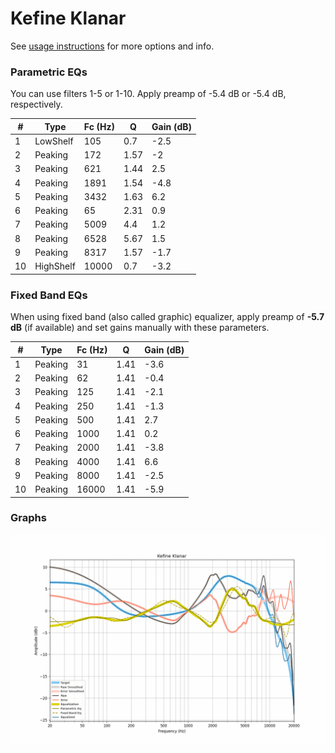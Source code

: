 # Kefine Klanar
See [usage instructions](https://github.com/jaakkopasanen/AutoEq#usage) for more options and info.

### Parametric EQs
You can use filters 1-5 or 1-10. Apply preamp of -5.4 dB or -5.4 dB, respectively.

|   # | Type      |   Fc (Hz) |    Q |   Gain (dB) |
|-----|-----------|-----------|------|-------------|
|   1 | LowShelf  |       105 | 0.7  |        -2.5 |
|   2 | Peaking   |       172 | 1.57 |        -2   |
|   3 | Peaking   |       621 | 1.44 |         2.5 |
|   4 | Peaking   |      1891 | 1.54 |        -4.8 |
|   5 | Peaking   |      3432 | 1.63 |         6.2 |
|   6 | Peaking   |        65 | 2.31 |         0.9 |
|   7 | Peaking   |      5009 | 4.4  |         1.2 |
|   8 | Peaking   |      6528 | 5.67 |         1.5 |
|   9 | Peaking   |      8317 | 1.57 |        -1.7 |
|  10 | HighShelf |     10000 | 0.7  |        -3.2 |

### Fixed Band EQs
When using fixed band (also called graphic) equalizer, apply preamp of **-5.7 dB** (if available) and set gains manually with these parameters.

|   # | Type    |   Fc (Hz) |    Q |   Gain (dB) |
|-----|---------|-----------|------|-------------|
|   1 | Peaking |        31 | 1.41 |        -3.6 |
|   2 | Peaking |        62 | 1.41 |        -0.4 |
|   3 | Peaking |       125 | 1.41 |        -2.1 |
|   4 | Peaking |       250 | 1.41 |        -1.3 |
|   5 | Peaking |       500 | 1.41 |         2.7 |
|   6 | Peaking |      1000 | 1.41 |         0.2 |
|   7 | Peaking |      2000 | 1.41 |        -3.8 |
|   8 | Peaking |      4000 | 1.41 |         6.6 |
|   9 | Peaking |      8000 | 1.41 |        -2.5 |
|  10 | Peaking |     16000 | 1.41 |        -5.9 |

### Graphs
![](./Kefine%20Klanar.png)

